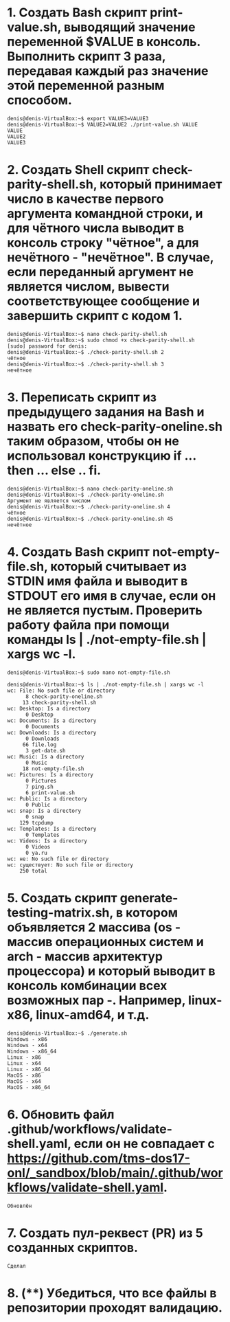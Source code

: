 # 1. Создать Bash скрипт print-value.sh, выводящий значение переменной $VALUE в консоль. Выполнить скрипт 3 раза, передавая каждый раз значение этой переменной разным способом.
```
denis@denis-VirtualBox:~$ export VALUE3=VALUE3
denis@denis-VirtualBox:~$ VALUE2=VALUE2 ./print-value.sh VALUE
VALUE
VALUE2
VALUE3
```
# 2. Создать Shell скрипт check-parity-shell.sh, который принимает число в качестве первого аргумента командной строки, и для чётного числа выводит в консоль строку "чётное", а для нечётного - "нечётное". В случае, если переданный аргумент не является числом, вывести соответствующее сообщение и завершить скрипт с кодом 1.
```
denis@denis-VirtualBox:~$ nano check-parity-shell.sh
denis@denis-VirtualBox:~$ sudo chmod +x check-parity-shell.sh 
[sudo] password for denis: 
denis@denis-VirtualBox:~$ ./check-parity-shell.sh 2
чётное
denis@denis-VirtualBox:~$ ./check-parity-shell.sh 3
нечётное
```

# 3. Переписать скрипт из предыдущего задания на Bash и назвать его check-parity-oneline.sh таким образом, чтобы он не использовал конструкцию if ... then ... else .. fi.
```
denis@denis-VirtualBox:~$ nano check-parity-oneline.sh
denis@denis-VirtualBox:~$ ./check-parity-oneline.sh
Аргумент не является числом
denis@denis-VirtualBox:~$ ./check-parity-oneline.sh 4
чётное
denis@denis-VirtualBox:~$ ./check-parity-oneline.sh 45
нечётное
```

# 4. Создать Bash скрипт not-empty-file.sh, который считывает из STDIN имя файла и выводит в STDOUT его имя в случае, если он не является пустым. Проверить работу файла при помощи команды ls | ./not-empty-file.sh | xargs wc -l.
```
denis@denis-VirtualBox:~$ sudo nano not-empty-file.sh

denis@denis-VirtualBox:~$ ls | ./not-empty-file.sh | xargs wc -l
wc: File: No such file or directory
      8 check-parity-oneline.sh
     13 check-parity-shell.sh
wc: Desktop: Is a directory
      0 Desktop
wc: Documents: Is a directory
      0 Documents
wc: Downloads: Is a directory
      0 Downloads
     66 file.log
      3 get-date.sh
wc: Music: Is a directory
      0 Music
     18 not-empty-file.sh
wc: Pictures: Is a directory
      0 Pictures
      7 ping.sh
      6 print-value.sh
wc: Public: Is a directory
      0 Public
wc: snap: Is a directory
      0 snap
    129 tcpdump
wc: Templates: Is a directory
      0 Templates
wc: Videos: Is a directory
      0 Videos
      0 ya.ru
wc: не: No such file or directory
wc: существует: No such file or directory
    250 total
```

# 5. Создать скрипт generate-testing-matrix.sh, в котором объявляется 2 массива (os - массив операционных систем и arch - массив архитектур процессора) и который выводит в консоль комбинации всех возможных пар <OS>-<ARCH>. Например, linux-x86, linux-amd64, и т.д.
```
denis@denis-VirtualBox:~$ ./generate.sh 
Windows - x86
Windows - x64
Windows - x86_64
Linux - x86
Linux - x64
Linux - x86_64
MacOS - x86
MacOS - x64
MacOS - x86_64
```

# 6. Обновить файл .github/workflows/validate-shell.yaml, если он не совпадает с https://github.com/tms-dos17-onl/_sandbox/blob/main/.github/workflows/validate-shell.yaml.
```
Обновлён
```
# 7. Создать пул-реквест (PR) из 5 созданных скриптов.
```
Сделал
```
# 8. (**) Убедиться, что все файлы в репозитории проходят валидацию.